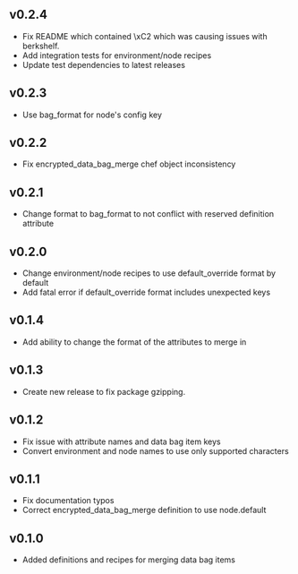 ## v0.2.4
* Fix README which contained \xC2 which was causing issues with berkshelf.
* Add integration tests for environment/node recipes
* Update test dependencies to latest releases

## v0.2.3
* Use bag_format for node's config key

## v0.2.2
* Fix encrypted_data_bag_merge chef object inconsistency

## v0.2.1
* Change format to bag_format to not conflict with reserved definition attribute

## v0.2.0
* Change environment/node recipes to use default_override format by default
* Add fatal error if default_override format includes unexpected keys

## v0.1.4
* Add ability to change the format of the attributes to merge in

## v0.1.3
* Create new release to fix package gzipping.

## v0.1.2
* Fix issue with attribute names and data bag item keys
* Convert environment and node names to use only supported characters

## v0.1.1
* Fix documentation typos
* Correct encrypted_data_bag_merge definition to use node.default

## v0.1.0
* Added definitions and recipes for merging data bag items
